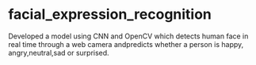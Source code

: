 # facial_expression_recognition

Developed a model using CNN and OpenCV which detects human face in real time through a web camera andpredicts whether a person is happy, angry,neutral,sad or surprised.
